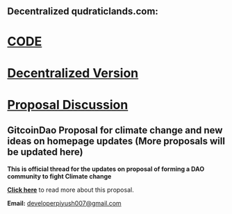 ## Decentralized qudraticlands.com:   
# [CODE](https://github.com/Developer-piyush/Gitquad) <br>
# [Decentralized Version](http://decentralized.quadraticlands.com/) <br>
# [Proposal Discussion](https://gov.gitcoin.co/t/request-for-proposal-gitcoindao-com-website/8114/12) <br>

## GitcoinDao Proposal for climate change and new ideas on homepage updates (More proposals will be updated here)

<b>This is official thread for the updates on proposal of forming a DAO community to fight Climate change</b>

<b>[Click here](https://gov.gitcoin.co/t/request-for-proposal-gitcoindao-for-climate-change/8166)</b> to read more about this proposal.

<b>Email:</b> developerpiyush007@gmail.com
